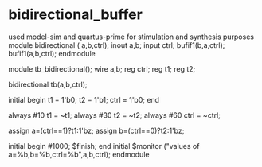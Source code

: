 # bidirectional_buffer
used model-sim and quartus-prime for stimulation and synthesis purposes
module bidirectional ( a,b,ctrl);
inout a,b;
input ctrl;
bufif1(b,a,ctrl);
bufif1(a,b,ctrl);
endmodule


module tb_bidirectional();
wire a,b;
reg ctrl;
reg t1;
reg t2;

bidirectional tb(a,b,ctrl);

initial
begin
t1 = 1'b0;
t2 = 1'b1;
ctrl = 1'b0;
end

always #10 t1 = ~t1;
always #30 t2 = ~t2;
always #60 ctrl = ~ctrl;

assign a=(ctrl==1)?t1:1'bz;
assign b=(ctrl==0)?t2:1'bz;

initial 
begin
#1000;
$finish;
end
initial
$monitor ("values of a=%b,b=%b,ctrl=%b",a,b,ctrl);
endmodule

